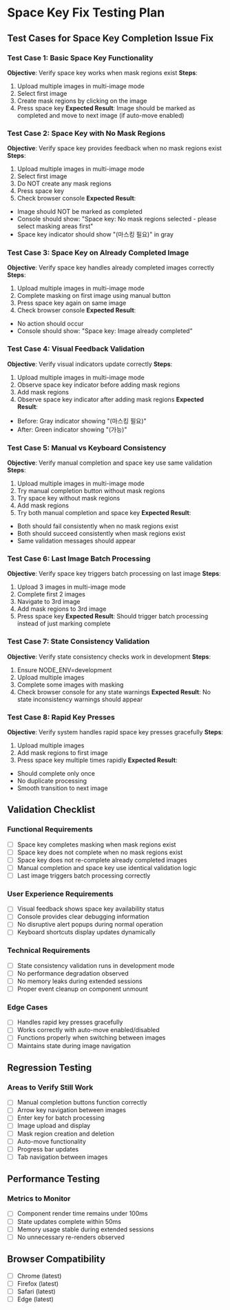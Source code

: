 # Space Key Fix Testing Plan

## Test Cases for Space Key Completion Issue Fix

### Test Case 1: Basic Space Key Functionality
**Objective**: Verify space key works when mask regions exist
**Steps**:
1. Upload multiple images in multi-image mode
2. Select first image
3. Create mask regions by clicking on the image
4. Press space key
**Expected Result**: Image should be marked as completed and move to next image (if auto-move enabled)

### Test Case 2: Space Key with No Mask Regions
**Objective**: Verify space key provides feedback when no mask regions exist
**Steps**:
1. Upload multiple images in multi-image mode
2. Select first image
3. Do NOT create any mask regions
4. Press space key
5. Check browser console
**Expected Result**: 
- Image should NOT be marked as completed
- Console should show: "Space key: No mask regions selected - please select masking areas first"
- Space key indicator should show "(마스킹 필요)" in gray

### Test Case 3: Space Key on Already Completed Image
**Objective**: Verify space key handles already completed images correctly
**Steps**:
1. Upload multiple images in multi-image mode
2. Complete masking on first image using manual button
3. Press space key again on same image
4. Check browser console
**Expected Result**:
- No action should occur
- Console should show: "Space key: Image already completed"

### Test Case 4: Visual Feedback Validation
**Objective**: Verify visual indicators update correctly
**Steps**:
1. Upload multiple images in multi-image mode
2. Observe space key indicator before adding mask regions
3. Add mask regions
4. Observe space key indicator after adding mask regions
**Expected Result**:
- Before: Gray indicator showing "(마스킹 필요)"
- After: Green indicator showing "(가능)"

### Test Case 5: Manual vs Keyboard Consistency
**Objective**: Verify manual completion and space key use same validation
**Steps**:
1. Upload multiple images in multi-image mode
2. Try manual completion button without mask regions
3. Try space key without mask regions
4. Add mask regions
5. Try both manual completion and space key
**Expected Result**:
- Both should fail consistently when no mask regions exist
- Both should succeed consistently when mask regions exist
- Same validation messages should appear

### Test Case 6: Last Image Batch Processing
**Objective**: Verify space key triggers batch processing on last image
**Steps**:
1. Upload 3 images in multi-image mode
2. Complete first 2 images
3. Navigate to 3rd image
4. Add mask regions to 3rd image
5. Press space key
**Expected Result**: Should trigger batch processing instead of just marking complete

### Test Case 7: State Consistency Validation
**Objective**: Verify state consistency checks work in development
**Steps**:
1. Ensure NODE_ENV=development
2. Upload multiple images
3. Complete some images with masking
4. Check browser console for any state warnings
**Expected Result**: No state inconsistency warnings should appear

### Test Case 8: Rapid Key Presses
**Objective**: Verify system handles rapid space key presses gracefully
**Steps**:
1. Upload multiple images
2. Add mask regions to first image
3. Press space key multiple times rapidly
**Expected Result**: 
- Should complete only once
- No duplicate processing
- Smooth transition to next image

## Validation Checklist

### Functional Requirements
- [ ] Space key completes masking when mask regions exist
- [ ] Space key does not complete when no mask regions exist
- [ ] Space key does not re-complete already completed images
- [ ] Manual completion and space key use identical validation logic
- [ ] Last image triggers batch processing correctly

### User Experience Requirements
- [ ] Visual feedback shows space key availability status
- [ ] Console provides clear debugging information
- [ ] No disruptive alert popups during normal operation
- [ ] Keyboard shortcuts display updates dynamically

### Technical Requirements
- [ ] State consistency validation runs in development mode
- [ ] No performance degradation observed
- [ ] No memory leaks during extended sessions
- [ ] Proper event cleanup on component unmount

### Edge Cases
- [ ] Handles rapid key presses gracefully
- [ ] Works correctly with auto-move enabled/disabled
- [ ] Functions properly when switching between images
- [ ] Maintains state during image navigation

## Regression Testing

### Areas to Verify Still Work
- [ ] Manual completion buttons function correctly
- [ ] Arrow key navigation between images
- [ ] Enter key for batch processing
- [ ] Image upload and display
- [ ] Mask region creation and deletion
- [ ] Auto-move functionality
- [ ] Progress bar updates
- [ ] Tab navigation between images

## Performance Testing

### Metrics to Monitor
- [ ] Component render time remains under 100ms
- [ ] State updates complete within 50ms
- [ ] Memory usage stable during extended sessions
- [ ] No unnecessary re-renders observed

## Browser Compatibility
- [ ] Chrome (latest)
- [ ] Firefox (latest)
- [ ] Safari (latest)
- [ ] Edge (latest)
